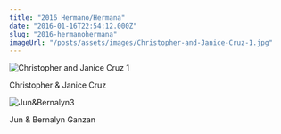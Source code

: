 ```yaml
---
title: "2016 Hermano/Hermana"
date: "2016-01-16T22:54:12.000Z"
slug: "2016-hermanohermana"
imageUrl: "/posts/assets/images/Christopher-and-Janice-Cruz-1.jpg"
---
```


![Christopher and Janice Cruz 1](https://i0.wp.com/santonino-nz.org/wp-content/uploads/2016/01/Christopher-and-Janice-Cruz-1.jpg?resize=475%2C475)

Christopher & Janice Cruz

![Jun&Bernalyn3](https://i0.wp.com/santonino-nz.org/wp-content/uploads/2016/01/JunBernalyn3-576x1024.jpg?resize=475%2C844)

Jun & Bernalyn Ganzan